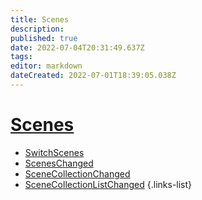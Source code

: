 ```yaml
---
title: Scenes
description: 
published: true
date: 2022-07-04T20:31:49.637Z
tags: 
editor: markdown
dateCreated: 2022-07-01T18:39:05.038Z
---
```


# [Scenes](/en/Broadcasters/OBS/Events)
* [SwitchScenes](/en/Broadcasters/OBS/Events/Scenes/SwitchScenes)
* [ScenesChanged](/en/Broadcasters/OBS/Events/Scenes/ScenesChanged)
* [SceneCollectionChanged](/en/Broadcasters/OBS/Events/Scenes/SceneCollectionChanged)
* [SceneCollectionListChanged](/en/Broadcasters/OBS/Events/Scenes/SceneCollectionListChanged)
{.links-list}
